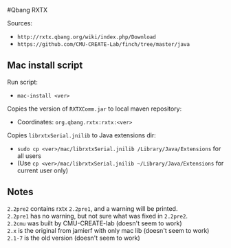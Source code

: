 #Qbang RXTX

Sources:
- `http://rxtx.qbang.org/wiki/index.php/Download`  
- `https://github.com/CMU-CREATE-Lab/finch/tree/master/java`  

## Mac install script
Run script:
- `mac-install <ver>`  

Copies the version of `RXTXComm.jar` to local maven repository:
- Coordinates: `org.qbang.rxtx:rxtx:<ver>`

Copies `librxtxSerial.jnilib` to Java extensions dir:  
- `sudo cp <ver>/mac/librxtxSerial.jnilib /Library/Java/Extensions` for all users
- (Use `cp <ver>/mac/librxtxSerial.jnilib ~/Library/Java/Extensions` for current user only)

## Notes
`2.2pre2` contains rxtx `2.2pre1`, and a warning will be printed.  
`2.2pre1` has no warning, but not sure what was fixed in `2.2pre2`.  
`2.2cmu` was built by CMU-CREATE-lab (doesn't seem to work)  
`2.x` is the original from jamierf with only mac lib (doesn't seem to work)  
`2.1-7` is the old version (doesn't seem to work)  